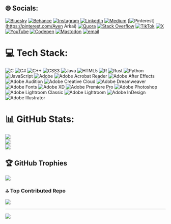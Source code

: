 
## 🌐 Socials:
[![Bluesky](https://img.shields.io/badge/bluesky-0285FF?style=for-the-badge&logo=bluesky&logoColor=%23FFFFFF)](https://bsky.app/profile/‪@avenarkai.bsky.social‬) [![Behance](https://img.shields.io/badge/Behance-1769ff?logo=behance&logoColor=white)](https://behance.net/avenarkai) [![Instagram](https://img.shields.io/badge/Instagram-%23E4405F.svg?logo=Instagram&logoColor=white)](https://instagram.com/avenarkai) [![LinkedIn](https://img.shields.io/badge/LinkedIn-%230077B5.svg?logo=linkedin&logoColor=white)](https://linkedin.com/in/aven-arkai) [![Medium](https://img.shields.io/badge/Medium-12100E?logo=medium&logoColor=white)](https://medium.com/@@avenarkai) [![Pinterest](https://img.shields.io/badge/Pinterest-%23E60023.svg?logo=Pinterest&logoColor=white)](https://pinterest.com/Aven Arkai) [![Quora](https://img.shields.io/badge/Quora-%23B92B27.svg?logo=Quora&logoColor=white)](https://quora.com/profile/Aven-Arkai) [![Stack Overflow](https://img.shields.io/badge/-Stackoverflow-FE7A16?logo=stack-overflow&logoColor=white)](https://stackoverflow.com/users/30644494) [![TikTok](https://img.shields.io/badge/TikTok-%23000000.svg?logo=TikTok&logoColor=white)](https://tiktok.com/@avenarkai) [![X](https://img.shields.io/badge/X-black.svg?logo=X&logoColor=white)](https://x.com/ArkaiAven) [![YouTube](https://img.shields.io/badge/YouTube-%23FF0000.svg?logo=YouTube&logoColor=white)](https://youtube.com/@@AvenArkai) [![Codepen](https://img.shields.io/badge/Codepen-000000?logo=codepen&logoColor=white)](https://codepen.io/Aven-Arkai) [![Mastodon](https://img.shields.io/badge/-MASTODON-%232B90D9?logo=mastodon&logoColor=white)](https://mastodon.social/@AvenArkai) [![email](https://img.shields.io/badge/Email-D14836?logo=gmail&logoColor=white)](mailto:avenarkai@gmail.com) 


# 💻 Tech Stack:
![C](https://img.shields.io/badge/c-%2300599C.svg?style=for-the-badge&logo=c&logoColor=white) ![C#](https://img.shields.io/badge/c%23-%23239120.svg?style=for-the-badge&logo=csharp&logoColor=white) ![C++](https://img.shields.io/badge/c++-%2300599C.svg?style=for-the-badge&logo=c%2B%2B&logoColor=white) ![CSS3](https://img.shields.io/badge/css3-%231572B6.svg?style=for-the-badge&logo=css3&logoColor=white) ![Java](https://img.shields.io/badge/java-%23ED8B00.svg?style=for-the-badge&logo=openjdk&logoColor=white) ![HTML5](https://img.shields.io/badge/html5-%23E34F26.svg?style=for-the-badge&logo=html5&logoColor=white) ![R](https://img.shields.io/badge/r-%23276DC3.svg?style=for-the-badge&logo=r&logoColor=white) ![Rust](https://img.shields.io/badge/rust-%23000000.svg?style=for-the-badge&logo=rust&logoColor=white) ![Python](https://img.shields.io/badge/python-3670A0?style=for-the-badge&logo=python&logoColor=ffdd54) ![JavaScript](https://img.shields.io/badge/javascript-%23323330.svg?style=for-the-badge&logo=javascript&logoColor=%23F7DF1E) ![Adobe](https://img.shields.io/badge/adobe-%23FF0000.svg?style=for-the-badge&logo=adobe&logoColor=white) ![Adobe Acrobat Reader](https://img.shields.io/badge/Adobe%20Acrobat%20Reader-EC1C24.svg?style=for-the-badge&logo=Adobe%20Acrobat%20Reader&logoColor=white) ![Adobe After Effects](https://img.shields.io/badge/Adobe%20After%20Effects-9999FF.svg?style=for-the-badge&logo=Adobe%20After%20Effects&logoColor=white) ![Adobe Audition](https://img.shields.io/badge/Adobe%20Audition-9999FF.svg?style=for-the-badge&logo=Adobe%20Audition&logoColor=white) ![Adobe Creative Cloud](https://img.shields.io/badge/Adobe%20Creative%20Cloud-DA1F26.svg?style=for-the-badge&logo=Adobe%20Creative%20Cloud&logoColor=white) ![Adobe Dreamweaver](https://img.shields.io/badge/Adobe%20Dreamweaver-FF61F6.svg?style=for-the-badge&logo=Adobe%20Dreamweaver&logoColor=white) ![Adobe Fonts](https://img.shields.io/badge/Adobe%20Fonts-000B1D.svg?style=for-the-badge&logo=Adobe%20Fonts&logoColor=white) ![Adobe XD](https://img.shields.io/badge/Adobe%20XD-470137?style=for-the-badge&logo=Adobe%20XD&logoColor=#FF61F6) ![Adobe Premiere Pro](https://img.shields.io/badge/Adobe%20Premiere%20Pro-9999FF.svg?style=for-the-badge&logo=Adobe%20Premiere%20Pro&logoColor=white) ![Adobe Photoshop](https://img.shields.io/badge/adobe%20photoshop-%2331A8FF.svg?style=for-the-badge&logo=adobe%20photoshop&logoColor=white) ![Adobe Lightroom Classic](https://img.shields.io/badge/Adobe%20Lightroom%20Classic-31A8FF.svg?style=for-the-badge&logo=Adobe%20Lightroom%20Classic&logoColor=white) ![Adobe Lightroom](https://img.shields.io/badge/Adobe%20Lightroom-31A8FF.svg?style=for-the-badge&logo=Adobe%20Lightroom&logoColor=white) ![Adobe InDesign](https://img.shields.io/badge/Adobe%20InDesign-49021F?style=for-the-badge&logo=adobeindesign&logoColor=FF3366) ![Adobe Illustrator](https://img.shields.io/badge/adobe%20illustrator-%23FF9A00.svg?style=for-the-badge&logo=adobe%20illustrator&logoColor=white)

<!-- Proudly created with GPRM ( https://gprm.itsvg.in ) -->
# 📊 GitHub Stats:
![](https://github-readme-stats.vercel.app/api?username=AvenArkai&theme=moltack&hide_border=false&include_all_commits=false&count_private=true)<br/>
![](https://nirzak-streak-stats.vercel.app/?user=AvenArkai&theme=moltack&hide_border=false)<br/>
![](https://github-readme-stats.vercel.app/api/top-langs/?username=AvenArkai&theme=moltack&hide_border=false&include_all_commits=false&count_private=true&layout=compact)

## 🏆 GitHub Trophies
![](https://github-profile-trophy.vercel.app/?username=AvenArkai&theme=blue_navy&no-frame=false&no-bg=false&margin-w=4)

### 🔝 Top Contributed Repo
![](https://github-contributor-stats.vercel.app/api?username=AvenArkai&limit=5&theme=flag-india&combine_all_yearly_contributions=true)

---
[![](https://visitcount.itsvg.in/api?id=AvenArkai&icon=5&color=3)](https://visitcount.itsvg.in)

<!-- Proudly created with GPRM ( https://gprm.itsvg.in ) -->
<picture>  <source media="(prefers-color-scheme: dark)" srcset="https://raw.githubusercontent.com/tobiasmeyhoefer/tobiasmeyhoefer/output/github-snake-dark.svg" />  <source media="(prefers-color-scheme: light)" srcset="https://raw.githubusercontent.com/tobiasmeyhoefer/tobiasmeyhoefer/output/github-snake.svg" />
